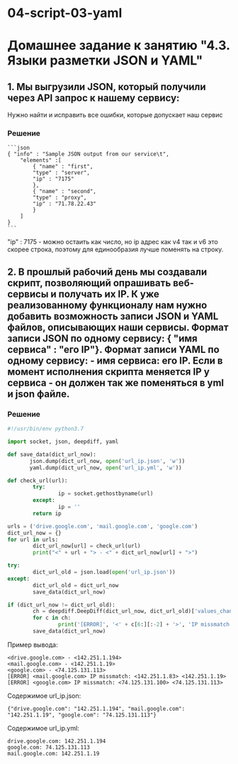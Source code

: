 # 04-script-03-yaml
# Домашнее задание к занятию "4.3. Языки разметки JSON и YAML"

## 1. Мы выгрузили JSON, который получили через API запрос к нашему сервису:
Нужно найти и исправить все ошибки, которые допускает наш сервис

### Решение


	```json
    { "info" : "Sample JSON output from our service\t",
        "elements" :[
            { "name" : "first",
            "type" : "server",
            "ip" : "7175" 
            },
            { "name" : "second",
            "type" : "proxy",
            "ip" : "71.78.22.43"
            }
        ]
    }
	```
  
  "ip" : 7175 - можно остаить как число, но ip адрес как v4 так и v6 это скорее строка, поэтому для единообразия лучше поменять на строку.
  
  
## 2. В прошлый рабочий день мы создавали скрипт, позволяющий опрашивать веб-сервисы и получать их IP. К уже реализованному функционалу нам нужно добавить возможность записи JSON и YAML файлов, описывающих наши сервисы. Формат записи JSON по одному сервису: { "имя сервиса" : "его IP"}. Формат записи YAML по одному сервису: - имя сервиса: его IP. Если в момент исполнения скрипта меняется IP у сервиса - он должен так же поменяться в yml и json файле.

### Решение

```python
#!/usr/bin/env python3.7

import socket, json, deepdiff, yaml

def save_data(dict_url_now):
       json.dump(dict_url_now, open('url_ip.json', 'w'))
       yaml.dump(dict_url_now, open('url_ip.yml', 'w'))

def check_url(url):
        try:
                ip = socket.gethostbyname(url)
        except:
                ip = ''
        return ip

urls = ('drive.google.com', 'mail.google.com', 'google.com')
dict_url_now = {}
for url in urls:
        dict_url_now[url] = check_url(url)
        print("<" + url + "> - <" + dict_url_now[url] + ">")

try:
        dict_url_old = json.load(open('url_ip.json'))
except:
        dict_url_old = dict_url_now
        save_data(dict_url_now)

if (dict_url_now != dict_url_old):
        ch = deepdiff.DeepDiff(dict_url_now, dict_url_old)['values_changed']
        for c in ch:
                print('[ERROR]', '<' + c[6:][:-2] + '>', 'IP missmatch:', '<' + ch[c]["old_value"] + '>','<' + ch[c]["new_value"] + '>')
        save_data(dict_url_now)

```

Пример вывода:
	
	<drive.google.com> - <142.251.1.194>
	<mail.google.com> - <142.251.1.19>
	<google.com> - <74.125.131.113>
	[ERROR] <mail.google.com> IP missmatch: <142.251.1.83> <142.251.1.19>
	[ERROR] <google.com> IP missmatch: <74.125.131.100> <74.125.131.113>

Содержимое url_ip.json:

	{"drive.google.com": "142.251.1.194", "mail.google.com": "142.251.1.19", "google.com": "74.125.131.113"}

Содержимое url_ip.yml:

	drive.google.com: 142.251.1.194
	google.com: 74.125.131.113
	mail.google.com: 142.251.1.19

